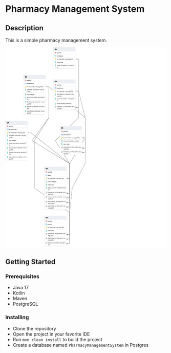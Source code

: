 # Pharmacy Management System

## Description

This is a simple pharmacy management system.

![Entity Diagram](./diagram.png)

## Getting Started

### Prerequisites

* Java 17
* Kotlin
* Maven
* PostgreSQL

### Installing

* Clone the repository
* Open the project in your favorite IDE
* Run `mvn clean install` to build the project
* Create a database named `PharmacyManagementSystem` in Postgres
